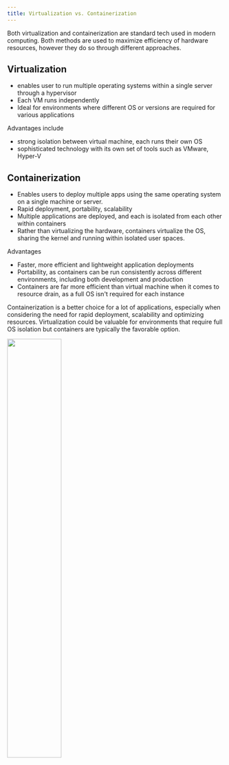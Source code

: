 ```yaml
---
title: Virtualization vs. Containerization
---
```


Both virtualization and containerization are standard tech used in modern computing. Both methods are used to maximize efficiency of hardware resources, however they do so through different approaches.

## Virtualization
- enables user to run multiple operating systems within a single server through a hypervisor
- Each VM runs independently
- Ideal for environments where different OS or versions are required for various applications

Advantages include
- strong isolation between virtual machine, each runs their own OS
- sophisticated technology with its own set of tools such as VMware, Hyper-V

## Containerization 
- Enables users to deploy multiple apps using the same operating system on a single machine or server.
- Rapid deployment, portability, scalability
- Multiple applications are deployed, and each is isolated from each other within containers
- Rather than virtualizing the hardware, containers virtualize the OS, sharing the kernel and running within isolated user spaces.

Advantages
- Faster, more efficient and lightweight application deployments
- Portability, as containers can be run consistently across different environments, including both development and production
- Containers are far more efficient than virtual machine when it comes to resource drain, as a full OS isn't required for each instance

Containerization is a better choice for a lot of applications, especially when considering the need for rapid deployment, scalability and optimizing resources. Virtualization could be valuable for environments that require full OS isolation but containers are typically the favorable option. 

<img src="/media/ContainersVsVM.svg" width="50%">